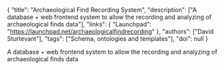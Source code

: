 {
  "title": "Archaeological Find Recording System",
  "description": ["A database + web frontend system to allow the recording and analyzing of archaeological finds data"],
  "links": {
    "Launchpad": "https://launchpad.net/archaeologicalfindrecording"
  },
  "authors": ["David Sturtevant"],
  "tags": ["Schema, ontologies and templates"],
  "doi": null
}

<!-- Generated by csv2md.R – do not edit by hand -->

A database + web frontend system to allow the recording and analyzing of archaeological finds data